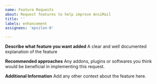 ```yaml
---
name: Feature Requests
about: Request features to help improve AnsiMail
title: ''
labels: enhancement
assignees: 'epsilon-0'

---
```


**Describe what feature you want added**
A clear and well documented explanation of the feature

**Recommended approaches**
Any addons, plugins or softwares you think would be beneficial in implementing this request.

**Additional Information**
Add any other context about the feature here.

